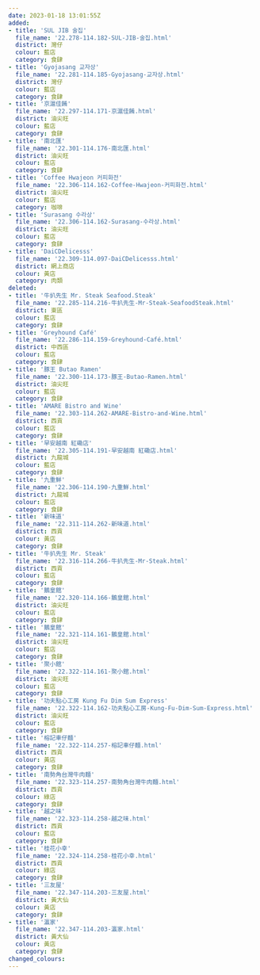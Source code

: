 ```yaml
---
date: 2023-01-18 13:01:55Z
added:
- title: 'SUL JIB 술집'
  file_name: '22.278-114.182-SUL-JIB-술집.html'
  district: 灣仔
  colour: 藍店
  category: 食肆
- title: 'Gyojasang 교자상'
  file_name: '22.281-114.185-Gyojasang-교자상.html'
  district: 灣仔
  colour: 藍店
  category: 食肆
- title: '京滬佳餚'
  file_name: '22.297-114.171-京滬佳餚.html'
  district: 油尖旺
  colour: 藍店
  category: 食肆
- title: '南北匯'
  file_name: '22.301-114.176-南北匯.html'
  district: 油尖旺
  colour: 藍店
  category: 食肆
- title: 'Coffee Hwajeon 커피화전'
  file_name: '22.306-114.162-Coffee-Hwajeon-커피화전.html'
  district: 油尖旺
  colour: 藍店
  category: 咖啡
- title: 'Surasang 수라상'
  file_name: '22.306-114.162-Surasang-수라상.html'
  district: 油尖旺
  colour: 藍店
  category: 食肆
- title: 'DaiCDelicesss'
  file_name: '22.309-114.097-DaiCDelicesss.html'
  district: 網上商店
  colour: 黃店
  category: 肉類
deleted:
- title: '牛扒先生 Mr. Steak Seafood.Steak'
  file_name: '22.285-114.216-牛扒先生-Mr-Steak-SeafoodSteak.html'
  district: 東區
  colour: 藍店
  category: 食肆
- title: 'Greyhound Café'
  file_name: '22.286-114.159-Greyhound-Café.html'
  district: 中西區
  colour: 藍店
  category: 食肆
- title: '豚王 Butao Ramen'
  file_name: '22.300-114.173-豚王-Butao-Ramen.html'
  district: 油尖旺
  colour: 藍店
  category: 食肆
- title: 'AMARE Bistro and Wine'
  file_name: '22.303-114.262-AMARE-Bistro-and-Wine.html'
  district: 西貢
  colour: 藍店
  category: 食肆
- title: '早安越南 紅磡店'
  file_name: '22.305-114.191-早安越南 紅磡店.html'
  district: 九龍城
  colour: 藍店
  category: 食肆
- title: '九重鮮'
  file_name: '22.306-114.190-九重鮮.html'
  district: 九龍城
  colour: 藍店
  category: 食肆
- title: '新味道'
  file_name: '22.311-114.262-新味道.html'
  district: 西貢
  colour: 黃店
  category: 食肆
- title: '牛扒先生 Mr. Steak'
  file_name: '22.316-114.266-牛扒先生-Mr-Steak.html'
  district: 西貢
  colour: 藍店
  category: 食肆
- title: '鵝皇館'
  file_name: '22.320-114.166-鵝皇館.html'
  district: 油尖旺
  colour: 藍店
  category: 食肆
- title: '鵝皇館'
  file_name: '22.321-114.161-鵝皇館.html'
  district: 油尖旺
  colour: 藍店
  category: 食肆
- title: '聚小館'
  file_name: '22.322-114.161-聚小館.html'
  district: 油尖旺
  colour: 藍店
  category: 食肆
- title: '功夫點心工房 Kung Fu Dim Sum Express'
  file_name: '22.322-114.162-功夫點心工房-Kung-Fu-Dim-Sum-Express.html'
  district: 油尖旺
  colour: 藍店
  category: 食肆
- title: '榕記車仔麵'
  file_name: '22.322-114.257-榕記車仔麵.html'
  district: 西貢
  colour: 黃店
  category: 食肆
- title: '南勢角台灣牛肉麵'
  file_name: '22.323-114.257-南勢角台灣牛肉麵.html'
  district: 西貢
  colour: 綠店
  category: 食肆
- title: '越之味'
  file_name: '22.323-114.258-越之味.html'
  district: 西貢
  colour: 藍店
  category: 食肆
- title: '桂花小幸'
  file_name: '22.324-114.258-桂花小幸.html'
  district: 西貢
  colour: 綠店
  category: 食肆
- title: '三友屋'
  file_name: '22.347-114.203-三友屋.html'
  district: 黃大仙
  colour: 黃店
  category: 食肆
- title: '瀛家'
  file_name: '22.347-114.203-瀛家.html'
  district: 黃大仙
  colour: 黃店
  category: 食肆
changed_colours:
---
```

